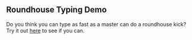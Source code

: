 ## Roundhouse Typing Demo

Do you think you can type as fast as a master can do a roundhouse kick? Try it out [here](https://chaos1601.github.io/roundhouse-typing/) to see if you can.
